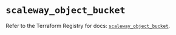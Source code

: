 # `scaleway_object_bucket`

Refer to the Terraform Registry for docs: [`scaleway_object_bucket`](https://registry.terraform.io/providers/scaleway/scaleway/2.49.0/docs/resources/object_bucket).
